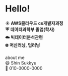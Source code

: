 # **Hello!**

**:sunny: AWS클라우드 cs개발자과정** <br>
**:umbrella: 데이터과학부 졸업(학사)** <br>
**:cloud: 빅데이터분석관련** <br>
**:snowflake: 머신러닝, 딥러닝** <br>
<br>
about me <br>
:smile: Shin Sukkyu <br>
:iphone: 010-0000-0000 <br>
